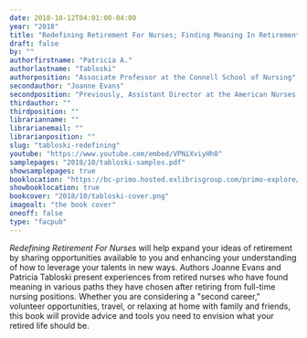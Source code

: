 ```yaml
---
date: 2018-10-12T04:01:00-04:00
year: "2018"
title: "Redefining Retirement For Nurses; Finding Meaning In Retirement"
draft: false
by: ""
authorfirstname: "Patricia A."
authorlastname: "Tabloski"
authorposition: "Associate Professor at the Connell School of Nursing"
secondauthor: "Joanne Evans"
secondposition: "Previously, Assistant Director at the American Nurses Credentialing Center"
thirdauthor: ""
thirdposition: ""
librarianname: ""
librarianemail: ""
librarianposition: ""
slug: "tabloski-redefining"
youtube: "https://www.youtube.com/embed/VPNiXviyHh0"
samplepages: "2018/10/tabloski-samples.pdf"
showsamplepages: true
booklocation: "https://bc-primo.hosted.exlibrisgroup.com/primo-explore/fulldisplay?docid=ALMA-BC21480241940001021&context=L&vid=bclib_new&search_scope=bcl&tab=bcl_only&lang=en_US"
showbooklocation: true
bookcover: "2018/10/tabloski-cover.png"
imagealt: "the book cover"
oneoff: false
type: "facpub"
---
```


<em>Redefining Retirement For Nurses</em> will help expand your ideas of retirement by sharing opportunities available to you and enhancing your understanding of how to leverage your talents in new ways. Authors Joanne Evans and Patricia Tabloski present experiences from retired nurses who have found meaning in various paths they have chosen after retiring from full-time nursing positions. Whether you are considering a "second career," volunteer opportunities, travel, or relaxing at home with family and friends, this book will provide advice and tools you need to envision what your retired life should be.
